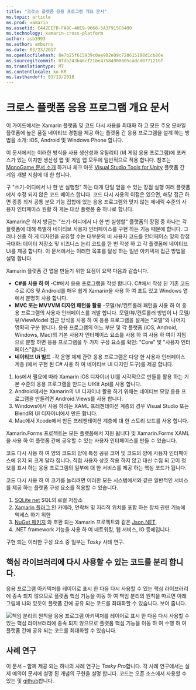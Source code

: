 ```yaml
---
title: "크로스 플랫폼 응용 프로그램 개요 문서"
ms.topic: article
ms.prod: xamarin
ms.assetid: E442EEFB-FA9C-40E9-9668-5A3F915C8400
ms.technology: xamarin-cross-platform
author: asb3993
ms.author: amburns
ms.date: 03/23/2017
ms.openlocfilehash: 8e7b25f615939c0ae902e09c728615188d1cb86e
ms.sourcegitcommit: 0fdb243b46cf21be47584900805cadcd077121bf
ms.translationtype: MT
ms.contentlocale: ko-KR
ms.lasthandoff: 03/13/2018
---
```

# <a name="building-cross-platform-applications-overview"></a>크로스 플랫폼 응용 프로그램 개요 문서

이 가이드에서는 Xamarin 플랫폼 및 코드 다시 사용을 최대화 하 고 모든 주요 모바일 플랫폼에 높은 품질 네이티브 경험을 제공 하는 플랫폼 간 응용 프로그램을 설계 하는 방법을 소개: iOS, Android 및 Windows Phone 합니다.

이 문서에서는 이러한 방식을 사용 생산성과 유틸리티 (비 게임 응용 프로그램)에 포커스가 있는 이지만 생산성 앱 및 게임 앱 모두에 일반적으로 적용 합니다. 참조는 [MonoGame 문서 소개](https://developer.xamarin.com/guides/cross-platform/game_development/monogame/introduction/) 하거나 체크 아웃 [Visual Studio Tools for Unity](https://docs.microsoft.com/en-us/visualstudio/cross-platform/visual-studio-tools-for-unity) 플랫폼 간 게임 개발 지침에 대 한 합니다.

구 "쓰기-어디에서 나 한 번 실행할" 하는 대개 단일 얻을 수 있는 장점 실행 여러 플랫폼에서 수정 되지 않은 코드 베이스 합니다. 코드 다시 사용의 이점은 있으면, 해당 접근 하면 종종 최저 공통 분모 기능 집합에 있는 응용 프로그램와 맞지 않는 제네릭 수준의 사용자 인터페이스 원활 하 게는 대상 플랫폼 중 하나로 합니다.

Xamarin은 하지 방금는 "쓰기-어디에서 나 한 번 실행할" 플랫폼의 장점 중 하나는 각 플랫폼에 대해 특별히 네이티브 사용자 인터페이스를 구현 하는 기능 때문에 합니다. 그러나 신중 하 게 디자인을 공유할 수는 대부분의 비 사용자 코드를 인터페이스 및의 장점 극대화: 데이터 저장소 및 비즈니스 논리 코드를 한 번 작성 하 고 각 플랫폼에 네이티브 Ui를 제공 합니다. 이 문서에서는 이러한 목표를 달성 하는 일반 아키텍처 접근 방법을 설명 합니다.

Xamarin 플랫폼 간 앱을 만들기 위한 요점이 요약 다음과 같습니다.

-   **C#을 사용 하 여** -C#에서 응용 프로그램을 작성 합니다. C#에서 작성 된 기존 코드 수로 iOS 및 Android를 매우 쉽게 Xamarin을 사용 하 여 포트 있고 Windows 앱에서 분명히 사용 합니다.
-   **MVC 또는 MVVVM 디자인 패턴을 활용** -모델/뷰/컨트롤러 패턴을 사용 하 여 응용 프로그램의 사용자 인터페이스를 개발 합니다. 모델/뷰/컨트롤러 방법이 나 모델/뷰/ViewModel 접근 방식을 사용 하 여 응용 프로그램을 설계는 "모델"와 나머지 명확히 구분 합니다. 응용 프로그램의 어느 부분 및 각 플랫폼 (iOS, Android, Windows, Mac)의 기본 사용자 인터페이스 요소를 사용 하 여 사용 하 여이 지침으로 분할 하면 응용 프로그램을 두 가지 구성 요소를 확인: "Core" 및 "사용자 인터페이스"입니다.
-   **네이티브 Ui 빌드** -각 운영 체제 관련 응용 프로그램은 다양 한 사용자 인터페이스 계층 (에서 구현 된 C# 사용 하 여 네이티브 UI 디자인 도구)를 제공 합니다.

1.  Ios에서 필요에 따라 Xamarin iOS 디자이너 UI를 시각적으로 만들를 활용 하는 기본 수준의 응용 프로그램을 만드는 UIKit Api를 사용 합니다.
1.  Android에서는 Xamarin의 UI 디자이너 활용 하기 위해는 네이티브 모양 응용 프로그램을 만들려면 Android.Views를 사용 합니다.
1.  Windows에서 사용 하려는 XAML 프레젠테이션 계층의 경우 Visual Studio 또는 Blend의 UI 디자이너에서 만든 합니다.
1.  Mac에서 Xcode에서 만든 프레젠테이션 계층에 대 한 스토리 보드를 사용 합니다.

Xamarin.Forms 프로젝트는 모든 플랫폼에서 지원 됩니다 및 Xamarin.Forms XAML을 사용 하 여 플랫폼 간에 공유할 수 있는 사용자 인터페이스를 만들 수 있습니다. 

코드 다시 사용 하 여 양의 코드의 양에 특정 공유 코어 및 코드의 양에 사용자 인터페이스에 유지 되 크게 달라 집니다. 직접 사용자 상호 작용 하지 않고 대신 수집 되 고이 정보를 표시 하는 응용 프로그램의 일부에 대 한 서비스를 제공 하는 핵심 코드가 됩니다.

코드 다시 사용 하 여 크기를 늘리려면 이러한 모든 시스템에서와 같은 일반적인 서비스를 제공 하는 플랫폼 구성 요소를 적용할 수 있습니다.

1.   [SQLite net](https://www.nuget.org/packages/sqlite-net-pcl/) SQL의 로컬 저장소
1.   [Xamarin 플러그 인](https://xamarin.com/plugins) 카메라, 연락처 및 지리적 위치를 포함 하는 장치 관련 기능에 액세스 하기 위한
1.   [NuGet 패키지](https://nuget.org) 와 호환 되는 Xamarin 프로젝트와 같은 [Json.NET](https://www.nuget.org/packages/Newtonsoft.Json/),
1.  .NET framework 기능을 사용 하 여 네트워킹, 웹 서비스, IO 등에입니다.


구현 되는 이러한 구성 요소 중 일부는 *Tasky* 사례 연구.

 <a name="Separate_Reusable_Code_into_a_Core_Library" />


## <a name="separate-reusable-code-into-a-core-library"></a>핵심 라이브러리에 다시 사용할 수 있는 코드를 분리 합니다.

응용 프로그램 아키텍처를 레이어로 표시 한 다음 다시 사용할 수 있는 핵심 라이브러리에 종속 되지 않으므로 플랫폼 핵심 기능을 이동 하 여 책임 분리의 원칙을 따르면 아래 그림에 나와 있듯이 플랫폼 간에 공유 되는 코드를 최대화할 수 있습니다. 보여 줍니다.

 ![](part-0-overview-images/layers2.png "책임 분리의 원칙을 응용 프로그램 아키텍처를 레이어로 표시 한 다음 다시 사용할 수 있는 핵심 라이브러리에 종속 되지 않으므로 플랫폼 핵심 기능을 이동 하 여 수행 하 여 플랫폼 간에 공유 되는 코드를 최대화할 수 있습니다.")

 <a name="Case_Studies" />


## <a name="case-studies"></a>사례 연구

이 문서 – 함께 제공 되는 하나의 사례 연구는 *Tasky Pro*합니다. 각 사례 연구에서는 실제 예의이 문서에 설명 된 개념의 구현을 설명 합니다. 코드는 오픈 소스에서 사용할 수 있는 및 [github](https://github.com/xamarin/mobile-samples/)합니다.